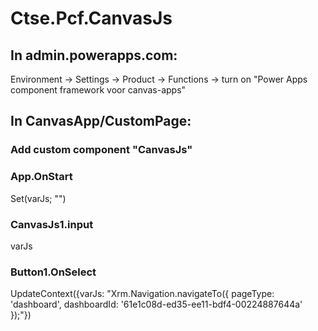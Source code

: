 # Ctse.Pcf.CanvasJs

## In admin.powerapps.com:
Environment -> Settings -> Product -> Functions -> turn on "Power Apps component framework voor canvas-apps"

## In CanvasApp/CustomPage:

### Add custom component "CanvasJs" 

### App.OnStart
Set(varJs; "")

### CanvasJs1.input
varJs

### Button1.OnSelect
UpdateContext({varJs: "Xrm.Navigation.navigateTo({ pageType: 'dashboard', dashboardId: '61e1c08d-ed35-ee11-bdf4-00224887644a' });"})

